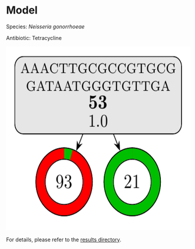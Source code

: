 
# Model

Species: *Neisseria gonorrhoeae*

Antibiotic: Tetracycline

<img src="./model.png" width=500 height=500 />

For details, please refer to the [results directory](../../../../../results/cart_b/neisseria%20gonorrhoeae/tetracycline/repeat_3/).

